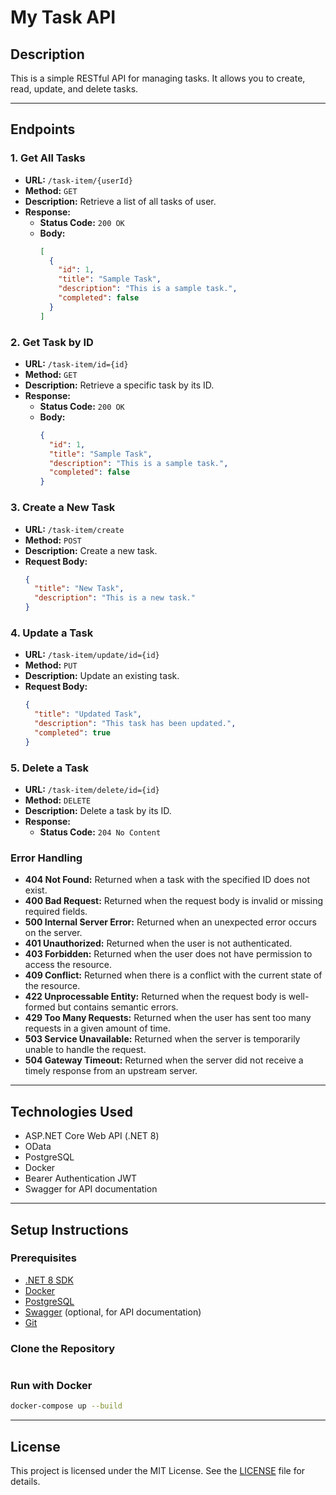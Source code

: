 # My Task API

## Description
This is a simple RESTful API for managing tasks. It allows you to create, read, update, and delete tasks.

---

## Endpoints
### 1. Get All Tasks
- **URL:** `/task-item/{userId}`
- **Method:** `GET`
- **Description:** Retrieve a list of all tasks of user.
- **Response:**
  - **Status Code:** `200 OK`
  - **Body:**
	```json
	[
	  {
		"id": 1,
		"title": "Sample Task",
		"description": "This is a sample task.",
		"completed": false
	  }
	]
	```
### 2. Get Task by ID
- **URL:** `/task-item/id={id}`
- **Method:** `GET`
- **Description:** Retrieve a specific task by its ID.
- **Response:**
  - **Status Code:** `200 OK`
  - **Body:**
	```json
	{
	  "id": 1,
	  "title": "Sample Task",
	  "description": "This is a sample task.",
	  "completed": false
	}
	```
### 3. Create a New Task
- **URL:** `/task-item/create`
- **Method:** `POST`
- **Description:** Create a new task.
- **Request Body:**
	```json
	{
	  "title": "New Task",
	  "description": "This is a new task."
	}
	```

### 4. Update a Task
- **URL:** `/task-item/update/id={id}`
- **Method:** `PUT`
- **Description:** Update an existing task.
- **Request Body:**
	```json
	{
	  "title": "Updated Task",
	  "description": "This task has been updated.",
	  "completed": true
	}
	```
### 5. Delete a Task
- **URL:** `/task-item/delete/id={id}`
- **Method:** `DELETE`
- **Description:** Delete a task by its ID.
- **Response:**
  - **Status Code:** `204 No Content`
	
### Error Handling
- **404 Not Found:** Returned when a task with the specified ID does not exist.
- **400 Bad Request:** Returned when the request body is invalid or missing required fields.
- **500 Internal Server Error:** Returned when an unexpected error occurs on the server.
- **401 Unauthorized:** Returned when the user is not authenticated.
- **403 Forbidden:** Returned when the user does not have permission to access the resource.
- **409 Conflict:** Returned when there is a conflict with the current state of the resource.
- **422 Unprocessable Entity:** Returned when the request body is well-formed but contains semantic errors.
- **429 Too Many Requests:** Returned when the user has sent too many requests in a given amount of time.
- **503 Service Unavailable:** Returned when the server is temporarily unable to handle the request.
- **504 Gateway Timeout:** Returned when the server did not receive a timely response from an upstream server.
---
## Technologies Used
- ASP.NET Core Web API (.NET 8)
- OData
- PostgreSQL
- Docker
- Bearer Authentication JWT
- Swagger for API documentation
---
## Setup Instructions

### Prerequisites
- [.NET 8 SDK](https://dotnet.microsoft.com/download/dotnet/8.0)
- [Docker](https://www.docker.com/get-started)
- [PostgreSQL](https://www.postgresql.org/download/)
- [Swagger](https://swagger.io/tools/swagger-ui/) (optional, for API documentation)
- [Git](https://git-scm.com/downloads)

### Clone the Repository
```bash
```

### Run with Docker
```bash
docker-compose up --build
```

--- 

## License
This project is licensed under the MIT License. See the [LICENSE](LICENSE) file for details.